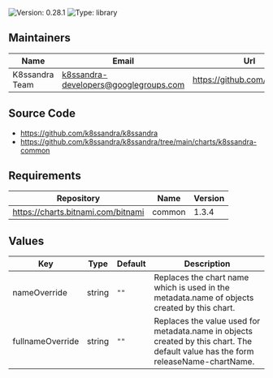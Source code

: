 

![Version: 0.28.1](https://img.shields.io/badge/Version-0.28.1-informational?style=flat-square) ![Type: library](https://img.shields.io/badge/Type-library-informational?style=flat-square)

## Maintainers

| Name | Email | Url |
| ---- | ------ | --- |
| K8ssandra Team | k8ssandra-developers@googlegroups.com | https://github.com/k8ssandra |

## Source Code

* <https://github.com/k8ssandra/k8ssandra>
* <https://github.com/k8ssandra/k8ssandra/tree/main/charts/k8ssandra-common>

## Requirements

| Repository | Name | Version |
|------------|------|---------|
| https://charts.bitnami.com/bitnami | common | 1.3.4 |

## Values

| Key | Type | Default | Description |
|-----|------|---------|-------------|
| nameOverride | string | `""` | Replaces the chart name which is used in the metadata.name of objects created by this chart. |
| fullnameOverride | string | `""` | Replaces the value used for metadata.name in objects created by this chart. The default value has the form releaseName-chartName. |
